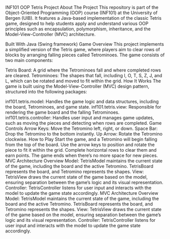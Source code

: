 INF101 OOP Tetris Project
About The Project
This repository is part of the Object-Oriented Programming (OOP) course (INF101) at the University of Bergen (UIB). It features a Java-based implementation of the classic Tetris game, designed to help students apply and understand various OOP principles such as encapsulation, polymorphism, inheritance, and the Model-View-Controller (MVC) architecture.

Built With
Java (Swing framework)
Game Overview
This project implements a simplified version of the Tetris game, where players aim to clear rows of blocks by arranging falling pieces called Tetrominoes. The game consists of two main components:

Tetris Board: A grid where the Tetrominoes fall and where completed rows are cleared.
Tetrominoes: The shapes that fall, including I, O, T, S, Z, J, and L, which can be rotated and moved to fit within the grid.
How It Works
The game is built using the Model-View-Controller (MVC) design pattern, structured into the following packages:

inf101.tetris.model: Handles the game logic and data structures, including the board, Tetrominoes, and game state.
inf101.tetris.view: Responsible for rendering the game board and the falling Tetrominoes.
inf101.tetris.controller: Handles user input and manages game updates, such as moving the pieces and detecting when rows are completed.
Game Controls
Arrow Keys: Move the Tetromino left, right, or down.
Space Bar: Drop the Tetromino to the bottom instantly.
Up Arrow: Rotate the Tetromino clockwise.
How to Play
Start the game, and a Tetromino will begin falling from the top of the board.
Use the arrow keys to position and rotate the piece to fit it within the grid.
Complete horizontal rows to clear them and earn points.
The game ends when there’s no more space for new pieces.
MVC Architecture Overview
Model: TetrisModel maintains the current state of the game, including the board and the active Tetromino. TetrisBoard represents the board, and Tetromino represents the shapes.
View: TetrisView draws the current state of the game based on the model, ensuring separation between the game’s logic and its visual representation.
Controller: TetrisController listens for user input and interacts with the model to update the game state accordingly.
MVC Architecture Overview Model: TetrisModel maintains the current state of the game, including the board and the active Tetromino. TetrisBoard represents the board, and Tetromino represents the shapes. View: TetrisView draws the current state of the game based on the model, ensuring separation between the game’s logic and its visual representation. Controller: TetrisController listens for user input and interacts with the model to update the game state accordingly.
